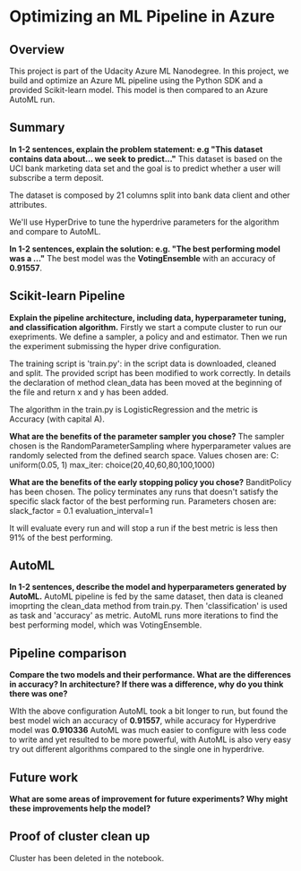 # Optimizing an ML Pipeline in Azure

## Overview
This project is part of the Udacity Azure ML Nanodegree.
In this project, we build and optimize an Azure ML pipeline using the Python SDK and a provided Scikit-learn model.
This model is then compared to an Azure AutoML run.

## Summary
**In 1-2 sentences, explain the problem statement: e.g "This dataset contains data about... we seek to predict..."**
This dataset is based on the UCI bank marketing data set and the goal is to predict whether a user will subscribe a term deposit.

The dataset is composed by 21 columns split into bank data client and other attributes.

We'll use HyperDrive to tune the hyperdrive parameters for the algorithm and compare to AutoML.

**In 1-2 sentences, explain the solution: e.g. "The best performing model was a ..."**
The best model was the **VotingEnsemble** with an accuracy of **0.91557**.

## Scikit-learn Pipeline
**Explain the pipeline architecture, including data, hyperparameter tuning, and classification algorithm.**
Firstly we start a compute cluster to run our exepriments.
We define a sampler, a policy and and estimator. 
Then we run the experiment submissing the hyper drive configuration. 

The training script is 'train.py': in the script data is downloaded, cleaned and split.
The provided script has been modified to work correctly. In details the declaration of method clean_data has been moved at the beginning of the file and return x and y has been added. 

The algorithm in the train.py is LogisticRegression and the metric is Accuracy (with capital A).

**What are the benefits of the parameter sampler you chose?**
The sampler chosen is the RandomParameterSampling where hyperparameter values are randomly selected from the defined search space. 
Values chosen are:
C: uniform(0.05, 1)
max_iter: choice(20,40,60,80,100,1000)

**What are the benefits of the early stopping policy you chose?**
BanditPolicy has been chosen. The policy terminates any runs that doesn't satisfy the specific slack factor of the best performing run.
Parameters chosen are:
slack_factor = 0.1
evaluation_interval=1

It will evaluate every run and will stop a run if the best metric is less then 91% of the best performing.

## AutoML
**In 1-2 sentences, describe the model and hyperparameters generated by AutoML.**
AutoML pipeline is fed by the same dataset, then data is cleaned imoprting the clean_data method from train.py.
Then 'classification' is used as task and 'accuracy' as metric. 
AutoML runs more iterations to find the best performing model, which was VotingEnsemble.

## Pipeline comparison
**Compare the two models and their performance. What are the differences in accuracy? 
In architecture? If there was a difference, why do you think there was one?**

WIth the above configuration AutoML took a bit longer to run, but found the best model wich an accuracy of **0.91557**, while accuracy for Hyperdrive model was **0.910336**
AutoML was much easier to configure with less code to write and yet resulted to be more powerful, with AutoML is also very easy try out different algorithms compared to the single one in hyperdrive.

## Future work
**What are some areas of improvement for future experiments? Why might these improvements help the model?**

## Proof of cluster clean up
Cluster has been deleted in the notebook.

